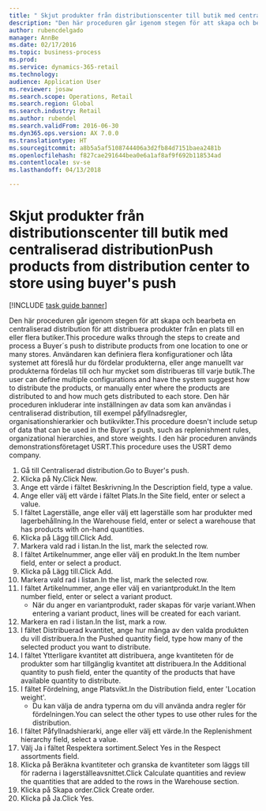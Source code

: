 ```yaml
--- 
title: " Skjut produkter från distributionscenter till butik med centraliserad distribution"
description: "Den här proceduren går igenom stegen för att skapa och bearbeta en centraliserad distribution för att distribuera produkter från en plats till en eller flera butiker."
author: rubencdelgado
manager: AnnBe
ms.date: 02/17/2016
ms.topic: business-process
ms.prod: 
ms.service: dynamics-365-retail
ms.technology: 
audience: Application User
ms.reviewer: josaw
ms.search.scope: Operations, Retail
ms.search.region: Global
ms.search.industry: Retail
ms.author: rubendel
ms.search.validFrom: 2016-06-30
ms.dyn365.ops.version: AX 7.0.0
ms.translationtype: HT
ms.sourcegitcommit: a8b5a5af5108744406a3d2fb84d7151baea2481b
ms.openlocfilehash: f827cae291644bea0e6a1af8af9f692b118534ad
ms.contentlocale: sv-se
ms.lasthandoff: 04/13/2018

---
```

# <a name="push-products-from-distribution-center-to-store-using-buyers-push"></a><span data-ttu-id="499ff-103"> Skjut produkter från distributionscenter till butik med centraliserad distribution</span><span class="sxs-lookup"><span data-stu-id="499ff-103">Push products from distribution center to store using buyer's push</span></span>

[!INCLUDE [task guide banner](../includes/task-guide-banner.md)]

<span data-ttu-id="499ff-104">Den här proceduren går igenom stegen för att skapa och bearbeta en centraliserad distribution för att distribuera produkter från en plats till en eller flera butiker.</span><span class="sxs-lookup"><span data-stu-id="499ff-104">This procedure walks through the steps to create and process a Buyer´s push to distribute products from one location to one or many stores.</span></span> <span data-ttu-id="499ff-105">Användaren kan definiera flera konfigurationer och låta systemet att föreslå hur du fördelar produkterna, eller ange manuellt var produkterna fördelas till och hur mycket som distribueras till varje butik.</span><span class="sxs-lookup"><span data-stu-id="499ff-105">The user can define multiple configurations and have the system suggest how to distribute the products, or manually enter where the products are distributed to and how much gets distributed to each store.</span></span> <span data-ttu-id="499ff-106">Den här proceduren inkluderar inte inställningen av data som kan användas i centraliserad distribution, till exempel påfyllnadsregler, organisationshierarkier och butikvikter.</span><span class="sxs-lookup"><span data-stu-id="499ff-106">This procedure doesn't include setup of data that can be used in the Buyer´s push, such as replenishment rules, organizational hierarchies, and store weights.</span></span> <span data-ttu-id="499ff-107">I den här proceduren används demonstrationsföretaget USRT.</span><span class="sxs-lookup"><span data-stu-id="499ff-107">This procedure uses the USRT demo company.</span></span>

1. <span data-ttu-id="499ff-108">Gå till Centraliserad distribution.</span><span class="sxs-lookup"><span data-stu-id="499ff-108">Go to Buyer's push.</span></span>
2. <span data-ttu-id="499ff-109">Klicka på Ny.</span><span class="sxs-lookup"><span data-stu-id="499ff-109">Click New.</span></span>
3. <span data-ttu-id="499ff-110">Ange ett värde i fältet Beskrivning.</span><span class="sxs-lookup"><span data-stu-id="499ff-110">In the Description field, type a value.</span></span>
4. <span data-ttu-id="499ff-111">Ange eller välj ett värde i fältet Plats.</span><span class="sxs-lookup"><span data-stu-id="499ff-111">In the Site field, enter or select a value.</span></span>
5. <span data-ttu-id="499ff-112">I fältet Lagerställe, ange eller välj ett lagerställe som har produkter med lagerbehållning.</span><span class="sxs-lookup"><span data-stu-id="499ff-112">In the Warehouse field, enter or select a warehouse that has products with on-hand quantities.</span></span>
6. <span data-ttu-id="499ff-113">Klicka på Lägg till.</span><span class="sxs-lookup"><span data-stu-id="499ff-113">Click Add.</span></span>
7. <span data-ttu-id="499ff-114">Markera vald rad i listan.</span><span class="sxs-lookup"><span data-stu-id="499ff-114">In the list, mark the selected row.</span></span>
8. <span data-ttu-id="499ff-115">I fältet Artikelnummer, ange eller välj en produkt.</span><span class="sxs-lookup"><span data-stu-id="499ff-115">In the Item number field, enter or select a product.</span></span>
9. <span data-ttu-id="499ff-116">Klicka på Lägg till.</span><span class="sxs-lookup"><span data-stu-id="499ff-116">Click Add.</span></span>
10. <span data-ttu-id="499ff-117">Markera vald rad i listan.</span><span class="sxs-lookup"><span data-stu-id="499ff-117">In the list, mark the selected row.</span></span>
11. <span data-ttu-id="499ff-118">I fältet Artikelnummer, ange eller välj en variantprodukt.</span><span class="sxs-lookup"><span data-stu-id="499ff-118">In the Item number field, enter or select a variant product.</span></span>
    * <span data-ttu-id="499ff-119">När du anger en variantprodukt, rader skapas för varje variant.</span><span class="sxs-lookup"><span data-stu-id="499ff-119">When entering a variant product, lines will be created for each variant.</span></span>  
12. <span data-ttu-id="499ff-120">Markera en rad i listan.</span><span class="sxs-lookup"><span data-stu-id="499ff-120">In the list, mark a row.</span></span>
13. <span data-ttu-id="499ff-121">I fältet Distribuerad kvantitet, ange hur många av den valda produkten du vill distribuera.</span><span class="sxs-lookup"><span data-stu-id="499ff-121">In the Pushed quantity field, type how many of the selected product you want to distribute.</span></span>
14. <span data-ttu-id="499ff-122">I fältet Ytterligare kvantitet att distribuera, ange kvantiteten för de produkter som har tillgänglig kvantitet att distribuera.</span><span class="sxs-lookup"><span data-stu-id="499ff-122">In the Additional quantity to push field, enter the quantity of the products that have available quantity to distribute.</span></span>
15. <span data-ttu-id="499ff-123">I fältet Fördelning, ange Platsvikt.</span><span class="sxs-lookup"><span data-stu-id="499ff-123">In the Distribution field, enter 'Location weight'.</span></span>
    * <span data-ttu-id="499ff-124">Du kan välja de andra typerna om du vill använda andra regler för fördelningen.</span><span class="sxs-lookup"><span data-stu-id="499ff-124">You can select the other types to use other rules for the distribution.</span></span>  
16. <span data-ttu-id="499ff-125">I fältet Påfyllnadshierarki, ange eller välj ett värde.</span><span class="sxs-lookup"><span data-stu-id="499ff-125">In the Replenishment hierarchy field, select a value.</span></span>
17. <span data-ttu-id="499ff-126">Välj Ja i fältet Respektera sortiment.</span><span class="sxs-lookup"><span data-stu-id="499ff-126">Select Yes in the Respect assortments field.</span></span>
18. <span data-ttu-id="499ff-127">Klicka på Beräkna kvantiteter och granska de kvantiteter som läggs till för raderna i lagerställeavsnittet.</span><span class="sxs-lookup"><span data-stu-id="499ff-127">Click Calculate quantities and review the quantities that are added to the rows in the Warehouse section.</span></span>
19. <span data-ttu-id="499ff-128">Klicka på Skapa order.</span><span class="sxs-lookup"><span data-stu-id="499ff-128">Click Create order.</span></span>
20. <span data-ttu-id="499ff-129">Klicka på Ja.</span><span class="sxs-lookup"><span data-stu-id="499ff-129">Click Yes.</span></span>


